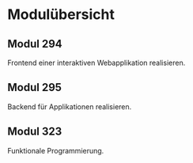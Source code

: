 # Modulübersicht
## Modul 294 
Frontend einer interaktiven Webapplikation realisieren.
## Modul 295
Backend für Applikationen realisieren.
## Modul 323 
Funktionale Programmierung.


